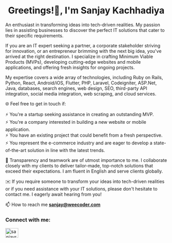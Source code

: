 <h1 align="center">Greetings!👋, I'm Sanjay Kachhadiya</h1>

An enthusiast in transforming ideas into tech-driven realities. My passion lies in assisting businesses to discover the perfect IT solutions that cater to their specific requirements.

If you are an IT expert seeking a partner, a corporate stakeholder striving for innovation, or an entrepreneur brimming with the next big idea, you've arrived at the right destination. I specialize in crafting Minimum Viable Products (MVPs), developing cutting-edge websites and mobile applications, and offering fresh insights for ongoing projects. 

My expertise covers a wide array of technologies, including Ruby on Rails, Python, React, Android/iOS, Flutter, PHP, Laravel, Codeigniter, ASP.Net, Java, databases, search engines, web design, SEO, third-party API integration, social media integration, web scraping, and cloud services.

🌐 Feel free to get in touch if:

⚡ You're a startup seeking assistance in creating an outstanding MVP.</br> 
⚡ You're a company interested in building a new website or mobile application.</br> 
⚡ You have an existing project that could benefit from a fresh perspective.</br> 
⚡ You represent the e-commerce industry and are eager to develop a state-of-the-art solution in line with the latest trends.

🤝 Transparency and teamwork are of utmost importance to me. I collaborate closely with my clients to deliver tailor-made, top-notch solutions that exceed their expectations. I am fluent in English and serve clients globally.

✉️ If you require someone to transform your ideas into tech-driven realities or if you need assistance with your IT solutions, please don't hesitate to contact me. I eagerly await hearing from you!

📫 How to reach me **sanjay@weecoder.com**

<h3 align="left">Connect with me:</h3>
<p align="left">
<a href="https://linkedin.com/in/sanjayrk" target="blank"><img align="center" src="https://raw.githubusercontent.com/rahuldkjain/github-profile-readme-generator/master/src/images/icons/Social/linked-in-alt.svg" alt="sanjayrk" height="30" width="40" /></a>
</p>



